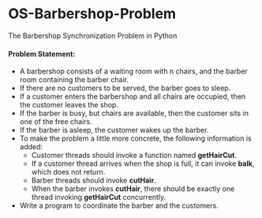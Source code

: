 # OS-Barbershop-Problem
The Barbershop Synchronization Problem in Python
#### Problem Statement:
- A barbershop consists of a waiting room with n chairs, and the barber room containing the barber chair. 
- If there are no customers to be served, the barber goes to sleep. 
- If a customer enters the barbershop and all chairs are occupied, then the customer leaves the shop.
- If the barber is busy, but chairs are available, then the customer sits in one of the free chairs.
- If the barber is asleep, the customer wakes up the barber. 
- To make the problem a little more concrete, the following information is added:
  - Customer threads should invoke a function named **getHairCut**.
  - If a customer thread arrives when the shop is full, it can invoke **balk**, which does not return.
  - Barber threads should invoke **cutHair**.
  - When the barber invokes **cutHair**, there should be exactly one thread invoking **getHairCut** concurrently.
- Write a program to coordinate the barber and the customers.

